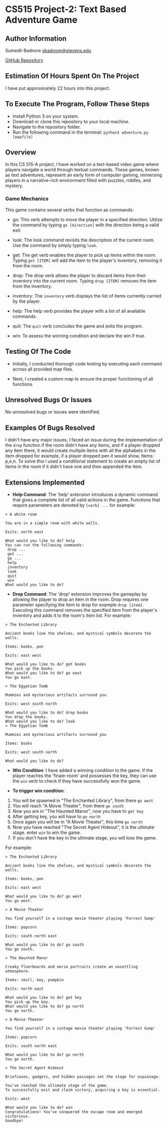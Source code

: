 # CS515 Project-2: Text Based Adventure Game

## Author Information
Sumedh Badnore 
sbadnore@stevens.edu

[GitHub Repository](https://github.com/sumedhbadnore/CS515_Project_2)

## Estimation Of Hours Spent On The Project
I have put approximately 22 hours into this project.

## To Execute The Program, Follow These Steps
- Install Python 3 on your system.
- Download or clone this repository to your local machine.
- Navigate to the repository folder.
- Run the following command in the terminal: `python3 adventure.py [mapfile]`

## Overview
In this CS 515-A project, I have worked on a text-based video game where players navigate a world through textual commands. These games, known as text adventures, represent an early form of computer gaming, immersing players in a narrative-rich environment filled with puzzles, riddles, and mystery.

### Game Mechanics
This game contains several verbs that function as commands:
- go: This verb attempts to move the player in a specified direction. Utilize the command by typing `go [direction]` with the direction being a valid exit.

- look: The look command revisits the description of the current room. Use the command by simply typing `look`.

- get: The get verb enables the player to pick up items within the room. Typing `get [ITEM]` will add the item to the player's inventory, removing it from the room.

- drop: The drop verb allows the player to discard items from their inventory into the current room. Typing `drop [ITEM]` removes the item from the inventory.

- inventory: The `inventory` verb displays the list of items currently carried by the player.

- help: The help verb provides the player with a list of all available commands.

- quit: The `quit` verb concludes the game and exits the program.

- win: To assess the winning condition and declare the win if true.

## Testing Of The Code
- Initially, I conducted thorough code testing by executing each command across all provided map files.
  
- Next, I created a custom map to ensure the proper functioning of all functions.

## Unresolved Bugs Or Issues
No unresolved bugs or issues were identified.


## Examples Of Bugs Resolved
I didn't have any major issues, I faced an issue during the implementation of the `drop` function if the room didn't have any items, and if a player dropped any item there, it would create multiple items with all the alphabets in the item dropped for example, if a player dropped pen it would show, Items: p,e,n. To solve this I used a conditional statement to create an empty list of items in the room if it didn't have one and then appended the item.


## Extensions Implemented
- **Help Command**: The 'help' extension introduces a dynamic command that gives a complete list of all valid actions in the game. Functions that require parameters are denoted by `[verb] ...` for example:

```
> A white room

You are in a simple room with white walls.

Exits: north east

What would you like to do? help
You can run the following commands:
 drop ...
 get ...
 go ...
 help
 inventory
 look
 quit
 win
What would you like to do?
```
- **Drop Command**: The 'drop' extension improves the gameplay by allowing the player to drop an item in the room. Drop requires one parameter specifying the item to drop for example `drop [item]`. Executing this command removes the specified item from the player's inventory and adds it to the room's item list. For example:
```
> The Enchanted Library

Ancient books line the shelves, and mystical symbols decorate the walls.

Items: books, pen

Exits: east west

What would you like to do? get books
You pick up the books.     
What would you like to do? go east
You go east.

> The Egyptian Tomb

Mummies and mysterious artifacts surround you

Exits: west south north

What would you like to do? drop books
You drop the books.
What would you like to do? look
> The Egyptian Tomb

Mummies and mysterious artifacts surround you

Items: books

Exits: west south north

What would you like to do?
```

- **Win Condition**: I have added a winning condition to the game. If the player reaches the 'finale-room' and possesses the key, they can use the `win` verb to check if they have successfully won the game.

- **To trigger win condition**: 
1. You will be spawned in "The Enchanted Library", from there `go west`
2. You will reach "A Movie Theater", from there `go south`
3. Now you are in "The Haunted Manor", now you have to `get key`
4. After getting key, you will have to `go north`
5. Once again you will be in "A Movie Theater", this time `go north`
5. Now you have reached "The Secret Agent Hideout", it is the ultimate stage. enter `win` to win the game.
6. If you don't have the key in the ultimate stage, you will lose the game.

For example:
```
> The Enchanted Library

Ancient books line the shelves, and mystical symbols decorate the walls.

Items: books, pen

Exits: east west

What would you like to do? go west
You go west.

> A Movie Theater

You find yourself in a vintage movie theater playing 'Forrest Gump'

Items: popcorn

Exits: south north east

What would you like to do? go south
You go south.

> The Haunted Manor

Creaky floorboards and eerie portraits create an unsettling atmosphere.

Items: skull, key, pumpkin

Exits: north east

What would you like to do? get key
You pick up the key.
What would you like to do? go north
You go north.

> A Movie Theater

You find yourself in a vintage movie theater playing 'Forrest Gump'

Items: popcorn

Exits: south north east

What would you like to do? go north
You go north.

> The Secret Agent Hideout

Briefcases, gadgets, and hidden passages set the stage for espionage.

You've reached the ultimate stage of the game.
To successfully exit and claim victory, acquiring a key is essential.

Exits: west

What would you like to do? win
Congratulations! You've conquered the escape room and emerged victorious.
Goodbye!
```